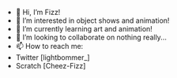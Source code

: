 - 👋 Hi, I’m Fizz!
- 👀 I’m interested in object shows and animation!
- 🌱 I’m currently learning art and animation!
- 💞️ I’m looking to collaborate on nothing really...
- 📫 How to reach me:
 - Twitter [lightbommer_]
 - Scratch [Cheez-Fizz]

<!---
Object-Person41/Object-Person41 is a ✨ special ✨ repository because its `README.md` (this file) appears on your GitHub profile.
You can click the Preview link to take a look at your changes.
--->
